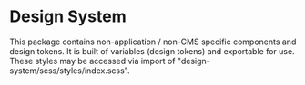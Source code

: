 # Design System

This package contains non-application / non-CMS specific components and design tokens. It is built of variables (design tokens) and exportable for use. These styles may be accessed via import of "design-system/scss/styles/index.scss".
